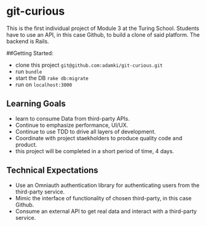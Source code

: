 # git-curious

This is the first individual project of Module 3 at the Turing School. Students have to use an API, in this case Github, to build a clone of said platform.
The backend is Rails.

##Getting Started:
* clone this project `git@github.com:adamki/git-curious.git`
* run `bundle`
* start the DB `rake db:migrate`
* run on `localhost:3000`

## Learning Goals
* learn to consume Data from third-party APIs.
* Continue to emphasize performance, UI/UX.
* Continue to use TDD to drive all layers of development.
* Coordinate with project staekholders to produce quality code and product.
* this project will be completed in a short period of time, 4 days.

## Technical Expectations
* Use an Omniauth authentication library for authenticating users from the third-party service.
* Mimic the interface of functionality of chosen third-party, in this case Github.
* Consume an external API to get real data and interact with a third-party service.
